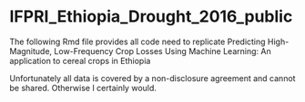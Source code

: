 # IFPRI_Ethiopia_Drought_2016_public

The following Rmd file provides all code need to replicate 
Predicting High-Magnitude, Low-Frequency Crop Losses Using Machine Learning: An application to cereal crops in Ethiopia

Unfortunately all data is covered by a non-disclosure agreement and cannot be shared. Otherwise I certainly would. 
